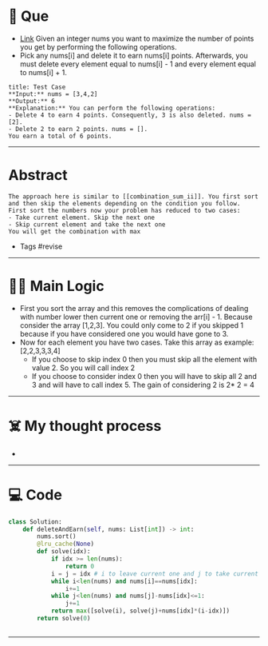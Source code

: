 # 🧩 Que
- [Link](https://leetcode.com/problems/delete-and-earn/)
Given an integer nums you want to maximize the number of points you get by performing the following operations. 
- Pick any nums[i] and delete it to earn nums[i] points. Afterwards, you must delete every element equal to nums[i] - 1 and every element equal to nums[i] + 1.
```ad-question
title: Test Case
**Input:** nums = [3,4,2]
**Output:** 6
**Explanation:** You can perform the following operations:
- Delete 4 to earn 4 points. Consequently, 3 is also deleted. nums = [2].
- Delete 2 to earn 2 points. nums = [].
You earn a total of 6 points.
```

---
# Abstract
```ad-abstract
The approach here is similar to [[combination_sum_ii]]. You first sort and then skip the elements depending on the condition you follow. First sort the numbers now your problem has reduced to two cases:
- Take current element. Skip the next one
- Skip current element and take the next one
You will get the combination with max
```

- Tags #revise 
--- 
# 🕵️‍♂️ Main Logic
- First you sort the array and this removes the complications of dealing with number lower then current one or removing the arr[i] - 1. Because consider the array [1,2,3]. You could only come to 2 if you skipped 1 because if you have considered one you would have gone to 3.
- Now for each element you have two cases. Take this array as example: [2,2,3,3,3,4]
	- If you choose to skip index 0 then you must skip all the element with value 2. So you will call index 2
	- If you choose to consider index 0 then you will have to skip all 2 and 3 and will have to call index 5. The gain of considering 2 is 2* 2 = 4

---
# ☠️ My thought process
- 
---

# 💻 Code
```python
class Solution:
    def deleteAndEarn(self, nums: List[int]) -> int:
        nums.sort()
        @lru_cache(None)
        def solve(idx):
            if idx >= len(nums):
                return 0
            i = j = idx # i to leave current one and j to take current one leave nums[idx]+1
            while i<len(nums) and nums[i]==nums[idx]:
                i+=1
            while j<len(nums) and nums[j]-nums[idx]<=1:
                j+=1
            return max([solve(i), solve(j)+nums[idx]*(i-idx)])
        return solve(0)
        
```
---
